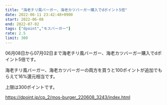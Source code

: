 ```yaml
---
title: "海老チリ風バーガー、海老カツバーガー購入でdポイント5倍"
date: 2022-06-11 23:42:48+0900
start: 2022-06-08
end: 2022-07-02
tags: ["dpoint","モスバーガー"]
rate: 2.5
limit: 300
---
```


06月08日から07月02日まで海老チリ風バーガー、海老カツバーガー購入でdポイント5倍です。

海老チリ風バーガー、海老カツバーガーの両方を買うと100ポイントが追加でもらえて16%還元相当です。

上限は300ポイントです。

https://dpoint.jp/cp_2/mos-burger_220608_3243/index.html
